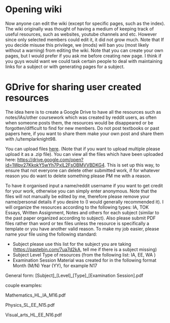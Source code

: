 # Opening wiki

Now anyone can edit the wiki (except for specific pages, such as the index). The wiki originally was thought of having a medium of keeping track of useful resources, such as websites, youtube channels and etc. However since only selected members could edit it, it did not grow much. Note that If you decide misuse this privilege, we (mods) will ban you (most likely without a warning) from editing the wiki. Note that you can create your own pages, but I would prefer if you ask me before creating new page. I think if you guys would want we could task certain people to deal with maintaining links for a subject or with generating pages for a subject.

# GDrive for sharing user created resources


The idea here is to create a Google Drive to have all the resources such as notes/IAs/other coursework which was created by reddit users, as often when someone posts them, the resources would be disappeared or be forgotten/difficult to find for new members. Do not post textbooks or past papers here, if you want to share them make your own post and share them with /u/templarknight98.

You can upload files [here](https://script.google.com/macros/s/AKfycbwBB90XpWughsL9ApqkyJqctJ-CHCj5yofUQB2UXAhK9taOo40/exec). (Note that if you want to upload multiple please upload it as a .zip file). You can view all the files which have been uploaded here: https://drive.google.com/open?id=1Wpv27KkokY5wYh7PxIL2FsOBMVVBDKG4. This is set up this way, to ensure that not everyone can delete other submitted work, if for whatever reason you do want to delete something please PM me with a reason. 

To have it organised input a name/reddit username if you want to get credit for your work, otherwise you can simply enter anonymous. Note that the files will not manually be edited by me, therefore please remove your name/personal details if you desire to (I would generally recommended it). I will organize the resources according to the following types: IA, TOK Essays, Written Assignment, Notes and others for each subject (similar to the past paper organized according to subject). Also please submit PDF files rather than word or tex files unless the resource is specifically a template or you have another valid reason. To make my job easier, please name your file using the following standard:

* Subject please use this list for the subject you are taking (https://pastebin.com/7ua7d2kA, tell me if there is a subject missing)
* Subject Level Type of resources (from the following list: IA, EE, WA )
* Examination Session Material was created for in the following format Month (M/N) Year (YY), for example N17

General form: [Subject]\_[Level]\_[Type]\_[Examination Session].pdf

couple examples: 

Mathematics_HL_IA_M16.pdf

Physics_SL_EE_N15.pdf

Visual_arts_HL_EE_N16.pdf

